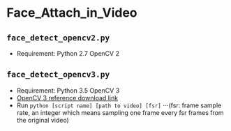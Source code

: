 ﻿# Face_Attach_in_Video  
##  `face_detect_opencv2.py`
+ Requirement: Python 2.7 OpenCV 2  
##  `face_detect_opencv3.py`
+ Requirement: Python 3.5 OpenCV 3  
+ [OpenCV 3 reference download link](https://stackoverflow.com/questions/35466429/opencv-for-python-3-5-1)  
+ Run `python [script name] [path to video] [fsr]` 
⋅⋅⋅(fsr: frame sample rate, an integer which means sampling one frame every fsr frames from the original video)